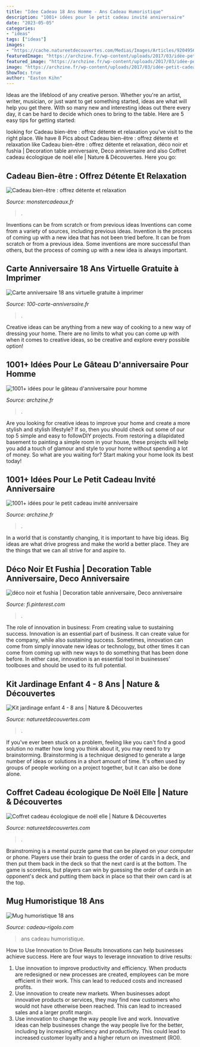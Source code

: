 ```yaml
---
title: "Idee Cadeau 18 Ans Homme - Ans Cadeau Humoristique"
description: "1001+ idées pour le petit cadeau invité anniversaire"
date: "2023-05-05"
categories:
- "ideas"
tags: ["ideas"]
images:
- "https://cache.natureetdecouvertes.com/Medias/Images/Articles/92049560/690"
featuredImage: "https://archzine.fr/wp-content/uploads/2017/03/idée-petit-cadeau-petit-cadeau-homme-original-cool-idee-comment-faire-cadeaux-invités-mariage-pas-cher.jpg"
featured_image: "https://archzine.fr/wp-content/uploads/2017/03/idée-petit-cadeau-petit-cadeau-homme-original-cool-idee-comment-faire-cadeaux-invités-mariage-pas-cher.jpg"
image: "https://archzine.fr/wp-content/uploads/2017/03/idée-petit-cadeau-petit-cadeau-homme-original-cool-idee-comment-faire-cadeaux-invités-mariage-pas-cher.jpg"
ShowToc: true
author: "Easton Kihn"
---
```



Ideas are the lifeblood of any creative person. Whether you're an artist, writer, musician, or just want to get something started, ideas are what will help you get there. With so many new and interesting ideas out there every day, it can be hard to decide which ones to bring to the table. Here are 5 easy tips for getting started: 

	

		
looking for Cadeau bien-être : offrez détente et relaxation you've visit to the right place. We have 8 Pics about Cadeau bien-être : offrez détente et relaxation like Cadeau bien-être : offrez détente et relaxation, déco noir et fushia | Decoration table anniversaire, Deco anniversaire and also Coffret cadeau écologique de noël elle | Nature &amp; Découvertes. Here you go:
		
    
## Cadeau Bien-être : Offrez Détente Et Relaxation

<img loading=lazy src="https://cdn.monsterzeug.info/assets/frontend/img/categories/180.jpg" onerror="this.onerror=null;this.src='https://tse1.mm.bing.net/th?id=OIP.EYlF3JKZ1ur2kk8v0_DpNQHaDt&amp;pid=15.1';" alt="Cadeau bien-être : offrez détente et relaxation">

_Source: monstercadeaux.fr_

>. 

	

Inventions can be from scratch or from previous ideas
Inventions can come from a variety of sources, including previous ideas. Invention is the process of coming up with a new idea that has not been tried before. It can be from scratch or from a previous idea. Some inventions are more successful than others, but the process of coming up with a new idea is always important.

    
## Carte Anniversaire 18 Ans Virtuelle Gratuite à Imprimer

<img loading=lazy src="http://100-carte-anniversaire.fr/wp-content/uploads/2015/11/carte-anniversaire-amour-18-ans-ballon-coeur.jpg" onerror="this.onerror=null;this.src='https://tse1.mm.bing.net/th?id=OIP.wSM5S5n4eKH4eA24XsLGgQHaEc&amp;pid=15.1';" alt="Carte anniversaire 18 ans virtuelle gratuite à imprimer">

_Source: 100-carte-anniversaire.fr_

>. 

	

Creative ideas can be anything from a new way of cooking to a new way of dressing your home. There are no limits to what you can come up with when it comes to creative ideas, so be creative and explore every possible option!

    
## 1001+ Idées Pour Le Gâteau D&#039;anniversaire Pour Homme

<img loading=lazy src="https://archzine.fr/wp-content/uploads/2017/04/un-gateau-anniversaire-special-gateau-facile-et-original-pour-anniversaire-adorable.jpg" onerror="this.onerror=null;this.src='https://tse4.mm.bing.net/th?id=OIP.EcJcLDMk2wErec3OFZ5JBwHaJ3&amp;pid=15.1';" alt="1001+ idées pour le gâteau d&#039;anniversaire pour homme">

_Source: archzine.fr_

>. 

	

Are you looking for creative ideas to improve your home and create a more stylish and stylish lifestyle? If so, then you should check out some of our top 5 simple and easy to followDIY projects. From restoring a dilapidated basement to painting a simple room in your house, these projects will help you add a touch of glamour and style to your home without spending a lot of money. So what are you waiting for? Start making your home look its best today!

    
## 1001+ Idées Pour Le Petit Cadeau Invité Anniversaire

<img loading=lazy src="https://archzine.fr/wp-content/uploads/2017/03/idée-petit-cadeau-petit-cadeau-homme-original-cool-idee-comment-faire-cadeaux-invités-mariage-pas-cher.jpg" onerror="this.onerror=null;this.src='https://tse1.mm.bing.net/th?id=OIP.IQdaoOnM22s0T76hwTZoKwHaEp&amp;pid=15.1';" alt="1001+ idées pour le petit cadeau invité anniversaire">

_Source: archzine.fr_

>. 

	

In a world that is constantly changing, it is important to have big ideas. Big ideas are what drive progress and make the world a better place. They are the things that we can all strive for and aspire to.

    
## Déco Noir Et Fushia | Decoration Table Anniversaire, Deco Anniversaire

<img loading=lazy src="https://i.pinimg.com/originals/a2/0f/0c/a20f0cd720fbba9ad7b093043f244db6.jpg" onerror="this.onerror=null;this.src='https://tse1.mm.bing.net/th?id=OIP.MWWXdAKdt7PkCYU6fxhQMQHaJ4&amp;pid=15.1';" alt="déco noir et fushia | Decoration table anniversaire, Deco anniversaire">

_Source: fi.pinterest.com_

>. 

	

The role of innovation in business: From creating value to sustaining success.
Innovation is an essential part of business. It can create value for the company, while also sustaining success. Sometimes, innovation can come from simply innovate new ideas or technology, but other times it can come from coming up with new ways to do something that has been done before. In either case, innovation is an essential tool in businesses’ toolboxes and should be used to its full potential.

    
## Kit Jardinage Enfant 4 - 8 Ans | Nature &amp; Découvertes

<img loading=lazy src="https://cache.natureetdecouvertes.com/Medias/Images/Articles/92049560/690" onerror="this.onerror=null;this.src='https://tse2.mm.bing.net/th?id=OIP.ev3dMh82PNZMMNaleGV1FQHaHa&amp;pid=15.1';" alt="Kit jardinage enfant 4 - 8 ans | Nature &amp; Découvertes">

_Source: natureetdecouvertes.com_

>. 

	

If you've ever been stuck on a problem, feeling like you can't find a good solution no matter how long you think about it, you may need to try brainstorming. Brainstorming is a technique designed to generate a large number of ideas or solutions in a short amount of time. It's often used by groups of people working on a project together, but it can also be done alone.

    
## Coffret Cadeau écologique De Noël Elle | Nature &amp; Découvertes

<img loading=lazy src="https://cache.natureetdecouvertes.com/Medias/Images/Articles/96994790/690" onerror="this.onerror=null;this.src='https://tse2.mm.bing.net/th?id=OIP.XCxP22vKqmlFxFM0CRSXigHaHa&amp;pid=15.1';" alt="Coffret cadeau écologique de noël elle | Nature &amp; Découvertes">

_Source: natureetdecouvertes.com_

>. 

	

Brainstroming is a mental puzzle game that can be played on your computer or phone. Players use their brain to guess the order of cards in a deck, and then put them back in the deck so that the next card is at the bottom. The game is scoreless, but players can win by guessing the order of cards in an opponent's deck and putting them back in place so that their own card is at the top.

    
## Mug Humoristique 18 Ans

<img loading=lazy src="https://www.cadeau-rigolo.com/9388-thickbox_default/mug-18-ans.jpg" onerror="this.onerror=null;this.src='https://tse4.mm.bing.net/th?id=OIP.MbWyqfYQM3hZtwYrxD9XwgHaHa&amp;pid=15.1';" alt="Mug humoristique 18 ans">

_Source: cadeau-rigolo.com_

>ans cadeau humoristique. 

	

How to Use Innovation to Drive Results
Innovations can help businesses achieve success. Here are four ways to leverage innovation to drive results:
1. Use innovation to improve productivity and efficiency. When products are redesigned or new processes are created, employees can be more efficient in their work. This can lead to reduced costs and increased profits.
2. Use innovation to create new markets. When businesses adopt innovative products or services, they may find new customers who would not have otherwise been reached. This can lead to increased sales and a larger profit margin.
3. Use innovation to change the way people live and work. Innovative ideas can help businesses change the way people live for the better, including by increasing efficiency and productivity. This could lead to increased customer loyalty and a higher return on investment (ROI).

